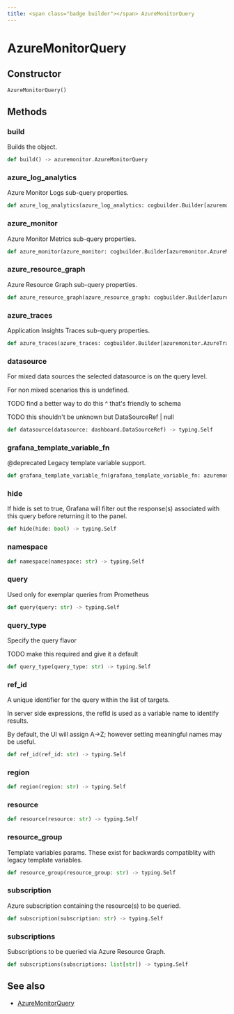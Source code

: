 ```yaml
---
title: <span class="badge builder"></span> AzureMonitorQuery
---
```

# <span class="badge builder"></span> AzureMonitorQuery

## Constructor

```python
AzureMonitorQuery()
```
## Methods

### <span class="badge object-method"></span> build

Builds the object.

```python
def build() -> azuremonitor.AzureMonitorQuery
```

### <span class="badge object-method"></span> azure_log_analytics

Azure Monitor Logs sub-query properties.

```python
def azure_log_analytics(azure_log_analytics: cogbuilder.Builder[azuremonitor.AzureLogsQuery]) -> typing.Self
```

### <span class="badge object-method"></span> azure_monitor

Azure Monitor Metrics sub-query properties.

```python
def azure_monitor(azure_monitor: cogbuilder.Builder[azuremonitor.AzureMetricQuery]) -> typing.Self
```

### <span class="badge object-method"></span> azure_resource_graph

Azure Resource Graph sub-query properties.

```python
def azure_resource_graph(azure_resource_graph: cogbuilder.Builder[azuremonitor.AzureResourceGraphQuery]) -> typing.Self
```

### <span class="badge object-method"></span> azure_traces

Application Insights Traces sub-query properties.

```python
def azure_traces(azure_traces: cogbuilder.Builder[azuremonitor.AzureTracesQuery]) -> typing.Self
```

### <span class="badge object-method"></span> datasource

For mixed data sources the selected datasource is on the query level.

For non mixed scenarios this is undefined.

TODO find a better way to do this ^ that's friendly to schema

TODO this shouldn't be unknown but DataSourceRef | null

```python
def datasource(datasource: dashboard.DataSourceRef) -> typing.Self
```

### <span class="badge object-method"></span> grafana_template_variable_fn

@deprecated Legacy template variable support.

```python
def grafana_template_variable_fn(grafana_template_variable_fn: azuremonitor.GrafanaTemplateVariableQuery) -> typing.Self
```

### <span class="badge object-method"></span> hide

If hide is set to true, Grafana will filter out the response(s) associated with this query before returning it to the panel.

```python
def hide(hide: bool) -> typing.Self
```

### <span class="badge object-method"></span> namespace

```python
def namespace(namespace: str) -> typing.Self
```

### <span class="badge object-method"></span> query

Used only for exemplar queries from Prometheus

```python
def query(query: str) -> typing.Self
```

### <span class="badge object-method"></span> query_type

Specify the query flavor

TODO make this required and give it a default

```python
def query_type(query_type: str) -> typing.Self
```

### <span class="badge object-method"></span> ref_id

A unique identifier for the query within the list of targets.

In server side expressions, the refId is used as a variable name to identify results.

By default, the UI will assign A->Z; however setting meaningful names may be useful.

```python
def ref_id(ref_id: str) -> typing.Self
```

### <span class="badge object-method"></span> region

```python
def region(region: str) -> typing.Self
```

### <span class="badge object-method"></span> resource

```python
def resource(resource: str) -> typing.Self
```

### <span class="badge object-method"></span> resource_group

Template variables params. These exist for backwards compatiblity with legacy template variables.

```python
def resource_group(resource_group: str) -> typing.Self
```

### <span class="badge object-method"></span> subscription

Azure subscription containing the resource(s) to be queried.

```python
def subscription(subscription: str) -> typing.Self
```

### <span class="badge object-method"></span> subscriptions

Subscriptions to be queried via Azure Resource Graph.

```python
def subscriptions(subscriptions: list[str]) -> typing.Self
```

## See also

 * <span class="badge object-type-class"></span> [AzureMonitorQuery](./object-AzureMonitorQuery.md)
